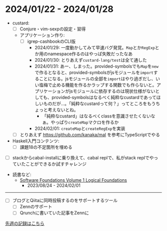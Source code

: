 # 2024/01/22 - 2024/01/28

- custard:
    - [ ] Conjure・vim-sexpの設定・習得
    - アプリケーション作り:
        - [ ] igrep-cashbookのCLI版
            - 2024/01/29: 一度動かしてみて早速バグ発覚。`Map`とか`RegExp`とか用のnamespace作るのはやっぱ失敗だったなあ
            - 2024/01/30: とりあえず`custard-lang/test`は全て通した
            - 2024/01/31: あー、しまった。provided-symbolsでも`Map`を`new`で作るとなると、provided-symbolsがjsモジュールを`import`することになる。jsモジュールの全部を`import`はやり過ぎだし、いい塩梅で止める機能を作るかラップする関数でも作らないと。アプリケーションがjsモジュールに依存するのは現状仕様がないとしても、provided-symbolsはなるべく純粋なcustardであってほしいものだが...。「純粋なcustardって何？」ってところをもうちょっと考えないとね。
                - 「純粋なcustard」はなるべくclassを意識させたくないなぁ。やっぱり`createMap`マクロを作るか
            - 2024/02/01: `createMap`と`createRegExp`を実装
    - [ ] とりあえず <https://github.com/kanaka/mal> を参考にTypeScriptでやる
- Haskell入門コンテンツ:
    - [ ] 課題18の不足箇所を埋める
- [ ] stackからcabal-installに乗り換えて、cabal replで、私がstack replでやっていたことができるか試すチャレンジ
- 読書など:
    - [Software Foundations Volume 1 Logical Foundations](https://softwarefoundations.cis.upenn.edu/lf-current/index.html)
        - 2023/08/24 - 2024/02/01

------

- [ ] ブログとQiitaに同時投稿するのをサポートするツール
    - [ ] Zennのサポート
    - [ ] Qrunchに書いていた記事をZennに

[先週の記録はこちら](https://github.com/igrep/daily-commits/blob/d347ffe15044cb2f7df775fda42521037bd1a2d9/yesterday.md)
